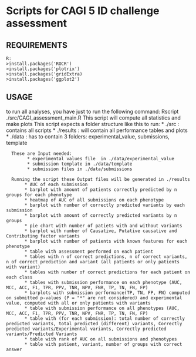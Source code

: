 # Scripts for CAGI 5 ID challenge assessment
 

## REQUIREMENTS
```
R:
>install.packages('ROCR')
>install.packages('plotrix')
>install.packages('gridExtra)
>install.packages('ggplot2')
```
## USAGE

to run all analyses, you have just to run the following command: Rscript ./src/CAGI_assessment_main.R
      This script will compute all statistics and make plots
      This script expects a folder structure like this to run:
            * ./src : contains all scripts
            * ./results : will contain all performance tables and plots
            * ./data : has to contain 3 folders: experimental_value, submissions, template 
      
      These are Input needed:
            * experimental values file  in ./data/experimental_value
            * submission template in ./data/template
            * submission files in ./data/submissions

      Running the script these Output files will be generated in ./results
           * AUC of each submission
           * barplot with amount of patients correctly predicted by n groups for each phenotype
           * heatmap of AUC of all submissions on each phenotype
           * barplot with number of correctly predicted variants by each submission
           * barplot with amount of correctly predicted variants by n groups
           * pie chart with number of patiets with and without variants
           * barplot with number of Causative, Putative causative and Contributing factor variants
           * barplot with number of patients with known features for each phenotype 
           * table with assessment performed on each patient
           * tables with n of correct predictions, n of correct variants, n of correct prediction and variant (all patients or only patients with variant)
           * tables with number of correct predictions for each patient on each class
           * tables with submission performance on each phenotype (AUC, MCC, ACC, F1, TPR, PPV, TNR, NPV, FNR, TP, TN, FN, FP)
           * barplots with submission performance(TP, TN, FP, FN) computed on submitted p-values (P = "*" are not considered) and experimental value, computed with all or only patients with variants
           * table with submission performance on all phenotypes (AUC, MCC, ACC, F1, TPR, PPV, TNR, NPV, FNR, TP, TN, FN, FP)
           * table with (for each submission): total number of correctly predicted variants, total predicted (different) variants, Correctly predicted variants/Experimental variants, Correctly predicted variants/Predicted Variants 
           * table with rank of AUC on all submissions and phenotypes
           * table with patient, variant, number of groups with correct answer
           
